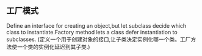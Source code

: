 ## 工厂模式

Define an interface for creating an object,but let subclass decide which class to instantiate.Factory method lets a class defer instantiation to subclasses.
(定义一个用于创建对象的接口,让子类决定实例化哪一个类。工厂方法使一个类的实例化延迟到其子类.)
